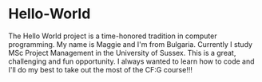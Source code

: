 # Hello-World
The Hello World project is a time-honored tradition in computer programming.
My name is Maggie and I'm from Bulgaria. Currently I study MSc Project Management in the University of Sussex.
This is a great, challenging and fun opportunity.
I always wanted to learn how to code and I'll do my best to take out the most of the CF:G course!!! 
